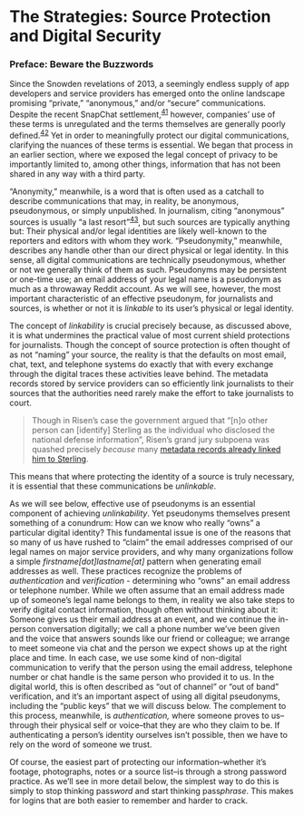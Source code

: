The Strategies: Source Protection and Digital Security
======================================================

### Preface: Beware the Buzzwords

Since the Snowden revelations of 2013, a seemingly endless supply of app
developers and service providers has emerged onto the online landscape
promising “private,” “anonymous,” and/or “secure” communications.
Despite the recent SnapChat
settlement,<sup>[41](footnotes/README.html)</sup> however, companies’
use of these terms is unregulated and the terms themselves are generally
poorly defined.<sup>[42](footnotes/README.html)</sup> Yet in order to
meaningfully protect our digital communications, clarifying the nuances
of these terms is essential. We began that process in an earlier
section, where we exposed the legal concept of privacy to be importantly
limited to, among other things, information that has not been shared in
any way with a third party.

“Anonymity,” meanwhile, is a word that is often used as a catchall to
describe communications that may, in reality, be anonymous,
pseudonymous, or simply unpublished. In journalism, citing “anonymous”
sources is usually “a last
resort”<sup>[43](footnotes/README.html)</sup>, but such sources are
typically anything but: Their physical and/or legal identities are
likely well-known to the reporters and editors with whom they work.
“Pseudonymity,” meanwhile, describes any handle other than our direct
physical or legal identity. In this sense, all digital communications
are technically pseudonymous, whether or not we generally think of them
as such. Pseudonyms may be persistent or one-time use; an email address
of your legal name is a pseudonym as much as a throwaway Reddit account.
As we will see, however, the most important characteristic of an
effective pseudonym, for journalists and sources, is whether or not it
is *linkable* to its user’s physical or legal identity.

The concept of *linkability* is crucial precisely because, as discussed
above, it is what undermines the practical value of most current shield
protections for journalists. Though the concept of source protection is
often thought of as not “naming” your source, the reality is that the
defaults on most email, chat, text, and telephone systems do exactly
that with every exchange through the digital traces these activities
leave behind. The metadata records stored by service providers can so
efficiently link journalists to their sources that the authorities need
rarely make the effort to take journalists to court.

 > Though in Risen’s case the government argued that “[n]o other person
can <span>[identify]</span> Sterling as the individual who disclosed the
national defense information”, Risen’s grand jury subpoena was quashed
precisely *because* many [metadata records already linked him to
Sterling](https://archive.org/details/229733-judge-leonie-brinkemas-ruling-quashing-subpoena).

 This means that where protecting the identity of a source is truly
necessary, it is essential that these communications be *unlinkable*.

As we will see below, effective use of pseudonyms is an essential
component of achieving *unlinkability*. Yet pseudonyms themselves
present something of a conundrum: How can we know who really “owns” a
particular digital identity? This fundamental issue is one of the
reasons that so many of us have rushed to “claim” the email addresses
comprised of our legal names on major service providers, and why many
organizations follow a simple *firstname[dot]lastname[at]* pattern when
generating email addresses as well. These practices recognize the
problems of *authentication* and *verification* - determining who “owns”
an email address or telephone number. While we often assume that an
email address made up of someone’s legal name belongs to them, in
reality we also take steps to verify digital contact information, though
often without thinking about it: Someone gives us their email address at
an event, and we continue the in-person conversation digitally; we call
a phone number we’ve been given and the voice that answers sounds like
our friend or colleague; we arrange to meet someone via chat and the
person we expect shows up at the right place and time. In each case, we
use some kind of non-digital communication to verify that the person
using the email address, telephone number or chat handle is the same
person who provided it to us. In the digital world, this is often
described as “out of channel” or “out of band” verification, and it’s an
important aspect of using all digital pseudonyms, including the “public
keys” that we will discuss below. The complement to this process,
meanwhile, is *authentication,* where someone proves to us–through their
physical self or voice–that they are who they claim to be. If
authenticating a person’s identity ourselves isn’t possible, then we
have to rely on the word of someone we trust.

Of course, the easiest part of protecting our information–whether it’s
footage, photographs, notes or a source list–is through a strong
password practice. As we’ll see in more detail below, the simplest way
to do this is simply to stop thinking pass*word* and start thinking
pass*phrase*. This makes for logins that are both easier to remember and
harder to crack.